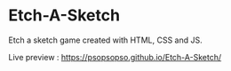 # Etch-A-Sketch

Etch a sketch game created with HTML, CSS and JS.

Live preview : https://psopsopso.github.io/Etch-A-Sketch/

